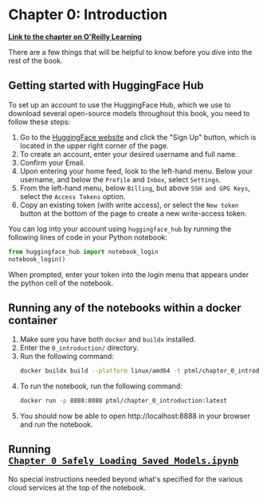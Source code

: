 # Chapter 0: Introduction

[**Link to the chapter on O'Reilly Learning**](https://learning.oreilly.com/library/view/practicing-trustworthy-machine/9781098120269/preface01.html#idm45621860045120)

There are a few things that will be helpful to know before you dive into the rest of the book.

## Getting started with HuggingFace Hub

To set up an account to use the HuggingFace Hub, which we use to download several open-source models throughout this book, you need to follow these steps:

1. Go to the [HuggingFace website](https://huggingface.co/) and click the "Sign Up" button, which is located in the upper right corner of the page.
2. To create an account, enter your desired username and full name.
3. Confirm your Email.
4. Upon entering your home feed, look to the left-hand menu. Below your username, and below the `Profile` and `Inbox`, select `Settings`.
5. From the left-hand menu, below `Billing`, but above `SSH and GPG Keys`, select the `Access Tokens` option.
6. Copy an existing token (with write access), or select the `New token` button at the bottom of the page to create a new write-access token.

You can log into your account using `huggingface_hub` by running the following lines of code in your Python notebook:

```python
from huggingface_hub import notebook_login
notebook_login()
```

When prompted, enter your token into the login menu that appears under the python cell of the notebook.

## Running any of the notebooks within a docker container

1. Make sure you have both `docker` and `buildx` installed.
2. Enter the `0_introduction/` directory.
3. Run the following command: 
    ```bash
    docker buildx build --platform linux/amd64 -t ptml/chapter_0_introduction:latest -f Dockerfile.dockerfile --load . --progress=plain
    ```
4. To run the notebook, run the following command: 
    ```bash
    docker run -p 8888:8888 ptml/chapter_0_introduction:latest
    ```
5. You should now be able to open http://localhost:8888 in your browser and run the notebook.

## Running [`Chapter_0_Safely_Loading_Saved_Models.ipynb`](Chapter_0_Safely_Loading_Saved_Models.ipynb)

No special instructions needed beyond what's specified for the various cloud services at the top of the notebook.
